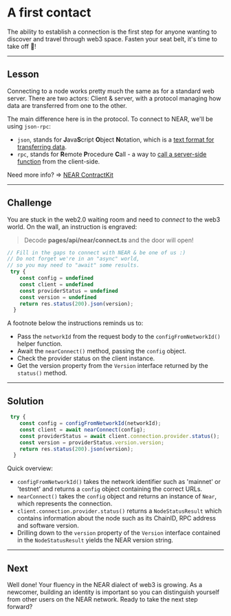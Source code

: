 # A first contact

The ability to establish a connection is the first step for anyone wanting to discover and travel through web3 space. Fasten your seat belt, it's time to take off 🚀!

------------------------

## Lesson

Connecting to a node works pretty much the same as for a standard web server. There are two actors: Client & server, with a protocol managing how data are transferred from one to the other.

The main difference here is in the protocol. To connect to NEAR, we'll be using `json-rpc`: 
* `json`, stands for **J**ava**S**cript **O**bject **N**otation, which is a [text format for transferring data](https://www.w3schools.com/js/js_json_intro.asp).
* `rpc`, stands for **R**emote **P**rocedure **C**all - a way to [call a server-side function](https://en.wikipedia.org/wiki/Remote_procedure_call) from the client-side.


Need more info? => [NEAR ContractKit](https://docs.NEAR.org/developer-guide/contractkit)

------------------------

## Challenge

You are stuck in the web2.0 waiting room and need to *connect* to the web3 world. On the wall, an instruction is engraved:   
> Decode **pages/api/near/connect.ts** and the door will open!

```typescript
// Fill in the gaps to connect with NEAR & be one of us :)
// Do not forget we're in an "async" world,
// so you may need to "await" some results.
 try {
    const config = undefined
    const client = undefined
    const providerStatus = undefined
    const version = undefined
    return res.status(200).json(version);
  }
```

A footnote below the instructions reminds us to: 
* Pass the `networkId` from the request body to the `configFromNetworkId()` helper function.
* Await the `nearConnect()` method, passing the `config` object.
* Check the provider status on the client instance.
* Get the version property from the `Version` interface returned by the `status()` method.

------------------------

## Solution

```typescript
 try {
    const config = configFromNetworkId(networkId);
    const client = await nearConnect(config);
    const providerStatus = await client.connection.provider.status();
    const version = providerStatus.version.version;
    return res.status(200).json(version);
  }
```

Quick overview:
* `configFromNetworkId()` takes the network identifier such as 'mainnet' or 'testnet' and returns a `config` object containing the correct URLs.
* `nearConnect()` takes the `config` object and returns an instance of `Near`, which represents the connection.
* `client.connection.provider.status()` returns a `NodeStatusResult` which contains information about the node such as its ChainID, RPC address and software version.
* Drilling down to the `version` property of the `Version` interface contained in the `NodeStatusResult` yields the NEAR version string.

------------------------

## Next

Well done! Your fluency in the NEAR dialect of web3 is growing. As a newcomer, building an identity is important so you can distinguish yourself from other users on the NEAR network. Ready to take the next step forward?
